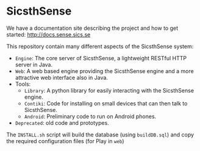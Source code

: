 SicsthSense
===========

We have a documentation site describing the project and how to get started:
http://docs.sense.sics.se

This repository contain many different aspects of the SicsthSense system:

* `Engine`: The core server of SicsthSense, a lightweight RESTful HTTP server in Java.
* `Web`: A web based engine providing the SicsthSense engine and a more attractive web interface also in Java.
* Tools:
    * `Library`: A python library for easily interacting with the SicsthSense engine.
    * `Contiki`: Code for installing on small devices that can then talk to SicsthSense.
    * `Android`: Preliminary code to run on Android phones.
* `Deprecated`: old code and prototypes.

The `INSTALL.sh` script will build the database (using `buildDB.sql`) and copy the required configuration files (for Play in `web`)


